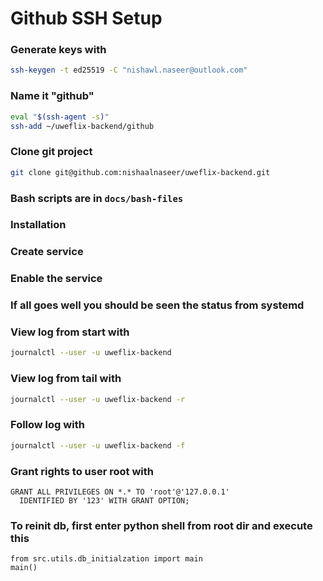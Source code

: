 # Github SSH Setup


### Generate keys with 
```bash
ssh-keygen -t ed25519 -C "nishawl.naseer@outlook.com"
```

### Name it "github"
```bash
eval "$(ssh-agent -s)"
ssh-add ~/uweflix-backend/github
```

### Clone git project
```bash
git clone git@github.com:nishaalnaseer/uweflix-backend.git
```

### Bash scripts are in ```docs/bash-files```
### Installation 
### Create service 
### Enable the service
### If all goes well you should be seen the status from systemd

### View log from start with 
```bash
journalctl --user -u uweflix-backend
```

### View log from tail with 
```bash
journalctl --user -u uweflix-backend -r
```

### Follow log with
```bash
journalctl --user -u uweflix-backend -f
```

### Grant rights to user root with 
```
GRANT ALL PRIVILEGES ON *.* TO 'root'@'127.0.0.1' 
  IDENTIFIED BY '123' WITH GRANT OPTION;
```

### To reinit db, first enter python shell from root dir and execute this 
```python3
from src.utils.db_initialzation import main
main()
```
